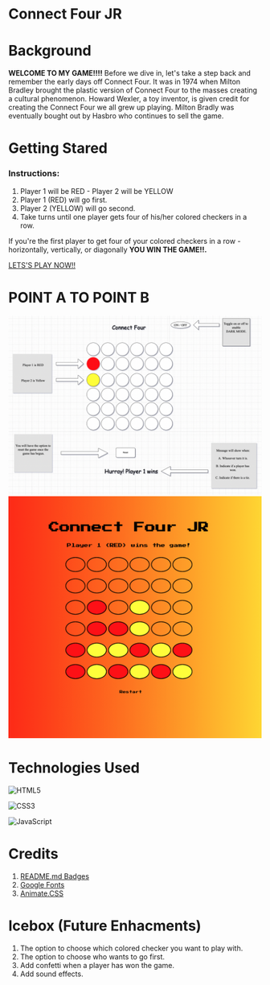 # Connect Four JR


# Background

**WELCOME TO MY GAME!!!!** Before we dive in, let's take a step back and remember the early days off Connect Four. It was in 1974 when Milton Bradley brought the plastic version of Connect Four to the masses creating a cultural phenomenon. Howard Wexler, a toy inventor, is given credit for creating the Connect Four we all grew up playing. Milton Bradly was eventually bought out by Hasbro who continues to sell the game.

# Getting Stared

### Instructions:

1. Player 1 will be RED - Player 2 will be YELLOW
2. Player 1 (RED) will go first.
3. Player 2 (YELLOW) will go second.
4. Take turns until one player gets four of his/her colored checkers in a row. 

If you're the first player to get four of your colored checkers in a row - horizontally, vertically, or diagonally **YOU WIN THE GAME!!.**

 <a href="https://jruizwk.github.io/connect-four/">LETS'S PLAY NOW!!</a>

# POINT A TO POINT B

<img src="./assets/Screen_Shot_2022-02-10_at_1.40.04_PM.png" alt="Wireframe">

<img src="./assets/finishpro.png" alt="Finish">

# Technologies Used

   ![HTML5](https://img.shields.io/badge/html5-%23E34F26.svg?style=for-the-badge&logo=html5&logoColor=white)

   ![CSS3](https://img.shields.io/badge/css3-%231572B6.svg?style=for-the-badge&logo=css3&logoColor=white)

   ![JavaScript](https://img.shields.io/badge/javascript-%23323330.svg?style=for-the-badge&logo=javascript&logoColor=%23F7DF1E)

# Credits

1. <a href="https://github.com/Ileriayo/markdown-badges">README.md Badges</a>
2. <a href="https://fonts.google.com/">Google Fonts</a>
3. <a href="https://animate.style/">Animate.CSS</a>

# Icebox (Future Enhacments)

1. The option to choose which colored checker you want to play with.
2. The option to choose who wants to go first.
3. Add confetti when a player has won the game.
4. Add sound effects.